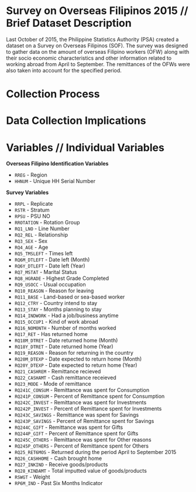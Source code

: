 # Survey on Overseas Filipinos 2015 // Brief Dataset Description
Last October of 2015, the Philippine Statistics Authority (PSA) created a dataset on a Survey on Overseas Filipinos (SOF). The survey was designed to gather data on the amount of overseas Filipino workers (OFW) along with their socio economic characteristics and other information related to working abroad from April to September. The remittances of the OFWs were also taken into account for the specified period. 


# Collection Process


# Data Collection Implications


# Variables // Individual Variables
**Overseas Filipino Identification Variables**
- `RREG` - Region
- `HHNUM` - Unique HH Serial Number

**Survey Variables**
- `RRPL` - Replicate
- `RSTR` - Stratum
- `RPSU` - PSU NO
- `RROTATION` - Rotation Group
- `RQ1_LNO` - Line Number
- `RQ2_REL` - Relationship
- `RQ3_SEX` - Sex
- `RQ4_AGE` - Age
- `RQ5_TMSLEFT` - Times left
- `RQ6M_DTLEFT` - Date left (Month)
- `RQ6Y_DTLEFT` - Date left (Year)
- `RQ7_MSTAT` - Marital Status
- `RQ8_HGRADE` - Highest Grade Completed
- `RQ9_USOCC` - Usual occupation
- `RQ10_REASON` - Reason for leaving
- `RQ11_BASE` - Land-based or sea-based worker
- `RQ12_CTRY` - Country intend to stay
- `RQ13_STAY` - Months planning to stay
- `RQ14_INDWORK` - Had a job/business anytime
- `RQ15_OCCUP1` - Kind of work abroad 
- `RQ16_NOMONTH` - Number of months worked
- `RQ17_RET` - Has returned home
- `RQ18M_DTRET` - Date returned home (Month)
- `RQ18Y_DTRET` - Date returned home (Year)
- `RQ19_REASON` - Reason for returning in the country
- `RQ20M_DTEXP` - Date expected to return home (Month)
- `RQ20Y_DTEXP` - Date expected to return home (Year)
- `RQ21_CASHREM` - Remittance recieved
- `RQ22_CASHAMT` - Cash remittance receieved
- `RQ23_MODE` - Mode of remittance
- `RQ241C_CONSUM` - Remittance was spent for Consumption
- `RQ241P_CONSUM` - Percent of Remittance spent for Consumption 
- `RQ242C_INVEST` - Remittance was spent for Investments
- `RQ242P_INVEST` - Percent of Remittance spent for Investments
- `RQ243C_SAVINGS` - Remittance was spent for Savings
- `RQ243P_SAVINGS` - Percent of Remittance spent for Savings
- `RQ244C_GIFT` - Remittance was spent for Gifts
- `RQ244P_GIFT` - Percent of Remittance spent for Gifts
- `RQ245C_OTHERS` - Remittance was spent for Other reasons
- `RQ245P_OTHERS` - Percent of Remittance spent for Others
- `RQ25_RET6MOS` - Returned during the period April to September 2015
- `RQ26_CASHHOME` - Cash brought home
- `RQ27_INKIND` - Receive goods/products
- `RQ28_KINDAMT` - Total imputted value of goods/products
- `RSWGT` - Weight
- `RP6M_IND` - Past Six Months Indicator
